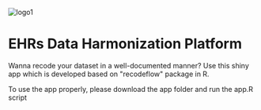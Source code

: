 
![logo1](https://github.com/ArianAminoleslami/EHRs-Data-Harmonization-Platform/assets/137816738/afc4e81d-1bc7-4812-80e7-d2ff8b98da73)



# EHRs Data Harmonization Platform

Wanna recode your dataset in a well-documented manner? Use this shiny app which is developed based on "recodeflow" package in R. 

To use the app properly, please download the app folder and run the app.R script
